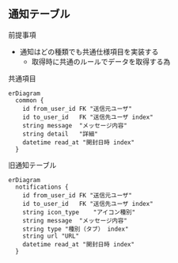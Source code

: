 ## 通知テーブル
前提事項
- 通知はどの種類でも共通仕様項目を実装する
  - 取得時に共通のルールでデータを取得する為

共通項目
```mermaid
erDiagram
  common {
    id from_user_id	FK "送信元ユーザ"
    id to_user_id	FK "送信先ユーザ index"
    string message	"メッセージ内容"
    string detail	"詳細"
    datetime read_at "開封日時 index"
  }
```


旧通知テーブル
```mermaid
erDiagram
  notifications {
    id from_user_id	FK "送信元ユーザ"
    id to_user_id	FK "送信先ユーザ index"
    string icon_type	"アイコン種別"
    string message	"メッセージ内容"
    string type	"種別（タブ） index"
    string url "URL"
    datetime read_at "開封日時 index"
  }
```
